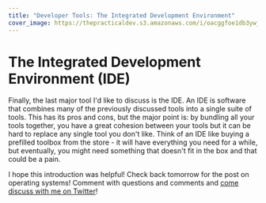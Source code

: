 ```yaml
---
title: "Developer Tools: The Integrated Development Environment"
cover_image: https://thepracticaldev.s3.amazonaws.com/i/oacggfoe1db3ywj58s3j.png
---
```


# The Integrated Development Environment (IDE)

Finally, the last major tool I'd like to discuss is the IDE. An IDE is software that combines many of the previously discussed tools into a single suite of tools. This has its pros and cons, but the major point is: by bundling all your tools together, you have a great cohesion between your tools but it can be hard to replace any single tool you don't like. Think of an IDE like buying a prefilled toolbox from the store - it will have everything you need for a while, but eventually, you might need something that doesn't fit in the box and that could be a pain.

I hope this introduction was helpful! Check back tomorrow for the post on operating systems! Comment with questions and comments and [come discuss with me on Twitter](https://twitter.com/CallMeWuz)!
